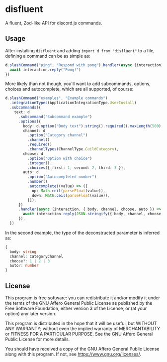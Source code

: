 # disfluent

A fluent, Zod-like API for discord.js commands.

## Usage

After installing `disfluent` and adding `import d from "disfluent"` to a file,
defining a command can be as simple as:

```ts
d.slashCommand("ping", "Respond with pong").handler(async (interaction) => {
  await interaction.reply("Pong!")
})
```

More likely than not though, you'll want to add subcommands, options, choices
and autocomplete, which are all supported, of course:

```ts
d.slashCommand("examples", "Example commands")
  .integrationTypes(ApplicationIntegrationType.UserInstall)
  .subcommands({
    text: d
      .subcommand("Subcommand example")
      .options({
        body: d.option("Body text").string().required().maxLength(500),
        channel: d
          .option("Category channel")
          .channel()
          .required()
          .channelTypes(ChannelType.GuildCategory),
        choose: d
          .option("Option with choice")
          .integer()
          .choices({ first: 1, second: 2, third: 3 }),
        auto: d
          .option("Autocompleted number")
          .number()
          .autocomplete((value) => ({
            up: Math.ceil(parseFloat(value)),
            down: Math.ceil(parseFloat(value)),
          })),
      })
      .handler(async (interaction, { body, channel, choose, auto }) => {
        await interaction.reply(JSON.stringify({ body, channel, choose, auto }))
      }),
  })
```

In the second example, the type of the deconstructed parameter is inferred as:

```ts
{
  body: string
  channel: CategoryChannel
  choose?: 1 | 2 | 3
  auto?: number
}
```

## License

This program is free software: you can redistribute it and/or modify it under
the terms of the GNU Affero General Public License as published by the Free
Software Foundation, either version 3 of the License, or (at your option) any
later version.

This program is distributed in the hope that it will be useful, but WITHOUT ANY
WARRANTY; without even the implied warranty of MERCHANTABILITY or FITNESS FOR A
PARTICULAR PURPOSE. See the GNU Affero General Public License for more details.

You should have received a copy of the GNU Affero General Public License along
with this program. If not, see <https://www.gnu.org/licenses/>.
